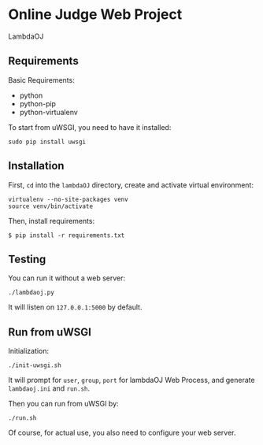 # Online Judge Web Project

LambdaOJ



## Requirements

Basic Requirements:

* python
* python-pip
* python-virtualenv

To start from uWSGI, you need to have it installed:

```
sudo pip install uwsgi
```



## Installation

First, `cd` into the `lambdaOJ` directory,
create and activate virtual environment:

```
virtualenv --no-site-packages venv
source venv/bin/activate
```

Then, install requirements:

```
$ pip install -r requirements.txt
```



## Testing

You can run it without a web server:

```
./lambdaoj.py
```

It will listen on `127.0.0.1:5000` by default.
	


## Run from uWSGI

Initialization:

```
./init-uwsgi.sh
```

It will prompt for `user`, `group`, `port` for lambdaOJ Web Process,
and generate `lambdaoj.ini` and `run.sh`.

Then you can run from uWSGI by:

```
./run.sh
```

Of course, for actual use,
you also need to configure your web server.
